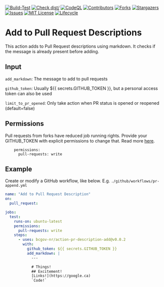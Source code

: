 <!-- Badges -->
[![Build-Test](https://github.com/bcgov-nr/action-pr-description-add/actions/workflows/test.yml/badge.svg)](https://github.com/bcgov-nr/action-pr-description-add/actions/workflows/test.yml)
[![Check dist/](https://github.com/bcgov-nr/action-pr-description-add/actions/workflows/check-dist.yml/badge.svg)](https://github.com/bcgov-nr/action-pr-description-add/actions/workflows/check-dist.yml)
[![CodeQL](https://github.com/bcgov-nr/action-pr-description-add/actions/workflows/codeql-analysis.yml/badge.svg)](https://github.com/bcgov-nr/action-pr-description-add/actions/workflows/codeql-analysis.yml)
[![Contributors](https://img.shields.io/github/contributors/bcgov-nr/action-pr-description-add)](/../../graphs/contributors)
[![Forks](https://img.shields.io/github/forks/bcgov-nr/action-pr-description-add)](/../../network/members)
[![Stargazers](https://img.shields.io/github/stars/bcgov-nr/action-pr-description-add)](/../../stargazers)
[![Issues](https://img.shields.io/github/issues/bcgov-nr/action-pr-description-add)](/../../issues)
[![MIT License](https://img.shields.io/github/license/bcgov-nr/action-pr-description-add.svg)](/LICENSE)
[![Lifecycle](https://img.shields.io/badge/Lifecycle-Experimental-339999)](https://github.com/bcgov/repomountie/blob/master/doc/lifecycle-badges.md)

# Add to Pull Request Descriptions

This action adds to Pull Request descriptions using markdown.  It checks if the message is already present before adding.

## Input

`add_markdown`: The message to add to pull requests

`github_token`: Usually ${{ secrets.GITHUB_TOKEN }}, but a personal access token can also be used

`limit_to_pr_opened`: Only take action when PR status is opened or reopened (default=false)

## Permissions

Pull requests from forks have reduced job running rights.  Provide your GITHUB_TOKEN with explicit permissions to change that.  Read more [here](https://docs.github.com/en/actions/security-guides/automatic-token-authentication#permissions-for-the-github_token).

```
    permissions:
      pull-requests: write
```


## Example

Create or modify a GitHub workflow, like below.  E.g. `./github/workflows/pr-append.yml`

```yaml
name: "Add to Pull Request Description"
on:
  pull_request:

jobs:
  test:
    runs-on: ubuntu-latest
    permissions:
      pull-requests: write
    steps:
      - uses: bcgov-nr/action-pr-description-add@v0.0.2
        with:
          github_token: ${{ secrets.GITHUB_TOKEN }}
          add_markdown: |
            ---

            # Things!
            ## Excitement!
            [Links!](https://google.ca)
            `Code!`
```

<!-- ## Acknowledgements

This Action is provided courtesty of the Forestry Suite of Applications, part of the Government of British Columbia. -->
